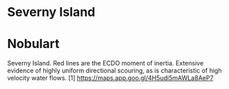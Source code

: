 # Severny Island

# Nobulart

Severny Island. Red lines are the ECDO moment of inertia. Extensive evidence of highly uniform directional scouring, as is characteristic of high velocity water flows.
[1] https://maps.app.goo.gl/4H5udi5mAWLa8AeP7